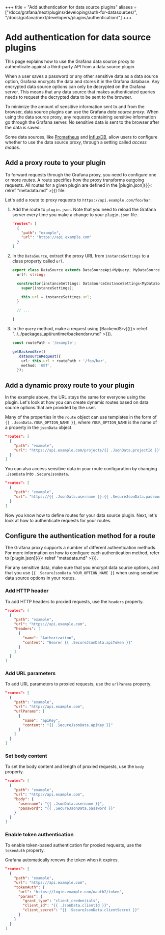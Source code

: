 +++
title = "Add authentication for data source plugins"
aliases = ["/docs/grafana/next/plugins/developing/auth-for-datasources/",  "/docs/grafana/next/developers/plugins/authentication/"]
+++

# Add authentication for data source plugins

This page explains how to use the Grafana data source proxy to authenticate against a third-party API from a data source plugin.

When a user saves a password or any other sensitive data as a data source option, Grafana encrypts the data and stores it in the Grafana database. Any encrypted data source options can only be decrypted on the Grafana server. This means that any data source that makes authenticated queries needs to request the decrypted data to be sent to the browser.

To minimize the amount of sensitive information sent to and from the browser, data source plugins can use the Grafana _data source proxy_. When using the data source proxy, any requests containing sensitive information go through the Grafana server. No sensitive data is sent to the browser after the data is saved.

Some data sources, like [Prometheus](https://grafana.com/docs/grafana/next/features/datasources/prometheus/) and [InfluxDB](https://grafana.com/docs/grafana/next/features/datasources/influxdb/), allow users to configure whether to use the data source proxy, through a setting called _access modes_.

## Add a proxy route to your plugin

To forward requests through the Grafana proxy, you need to configure one or more _routes_. A route specifies how the proxy transforms outgoing requests. All routes for a given plugin are defined in the [plugin.json]({{< relref "metadata.md" >}}) file.

Let's add a route to proxy requests to `https://api.example.com/foo/bar`.

1. Add the route to `plugin.json`. Note that you need to reload the Grafana server every time you make a change to your `plugin.json` file.

   ```json
   "routes": [
     {
       "path": "example",
       "url": "https://api.example.com"
     }
   ]
   ```

1. In the `DataSource`, extract the proxy URL from `instanceSettings` to a class property called `url`.

   ```ts
   export class DataSource extends DataSourceApi<MyQuery, MyDataSourceOptions> {
     url?: string;

     constructor(instanceSettings: DataSourceInstanceSettings<MyDataSourceOptions>) {
       super(instanceSettings);

       this.url = instanceSettings.url;
     }

     // ...

   }
   ```

1. In the `query` method, make a request using [BackendSrv]({{< relref "../../packages_api/runtime/backendsrv.md" >}}).

   ```ts
   const routePath = '/example';

   getBackendSrv()
     .datasourceRequest({
       url: this.url + routePath + '/foo/bar',
       method: 'GET',
     });
   ```

## Add a dynamic proxy route to your plugin

In the example above, the URL stays the same for everyone using the plugin. Let's look at how you can create dynamic routes based on data source options that are provided by the user.

Many of the properties in the `route` object can use templates in the form of `{{ .JsonData.YOUR_OPTION_NAME }}`, where `YOUR_OPTION_NAME` is the name of a property in the `jsonData` object.

```json
"routes": [
  {
    "path": "example",
    "url": "https://api.example.com/projects/{{ .JsonData.projectId }}"
  }
]
```

You can also access sensitive data in your route configuration by changing `.JsonData` into `.SecureJsonData`.

```json
"routes": [
  {
    "path": "example",
    "url": "https://{{ .JsonData.username }}:{{ .SecureJsonData.password }}@api.example.com"
  }
]
```

Now you know how to define routes for your data source plugin. Next, let's look at how to authenticate requests for your routes.

## Configure the authentication method for a route

The Grafana proxy supports a number of different authentication methods. For more information on how to configure each authentication method, refer to [plugin.json]({{< relref "metadata.md" >}}).

For any sensitive data, make sure that you encrypt data source options, and that you use `{{ .SecureJsonData.YOUR_OPTION_NAME }}` when using sensitive data source options in your routes.

### Add HTTP header

To add HTTP headers to proxied requests, use the `headers` property.

```json
"routes": [
  {
    "path": "example",
    "url": "https://api.example.com",
    "headers": [
      {
        "name": "Authorization",
        "content": "Bearer {{ .SecureJsonData.apiToken }}"
      }
    ]
  }
]
```

### Add URL parameters

To add URL parameters to proxied requests, use the `urlParams` property.

```json
"routes": [
  {
    "path": "example",
    "url": "http://api.example.com",
    "urlParams": [
      {
        "name": "apiKey",
        "content": "{{ .SecureJsonData.apiKey }}"
      }
    ]
  }
]
```

### Set body content

To set the body content and length of proxied requests, use the `body` property.

```json
"routes": [
  {
    "path": "example",
    "url": "http://api.example.com",
    "body": {
      "username": "{{ .JsonData.username }}",
      "password": "{{ .SecureJsonData.password }}"
    }
  }
]
```

### Enable token authentication

To enable token-based authentication for proxied requests, use the `tokenAuth` property.

Grafana automatically renews the token when it expires.

```json
"routes": [
  {
    "path": "example",
    "url": "https://api.example.com",
    "tokenAuth": {
      "url": "https://login.example.com/oauth2/token",
      "params": {
        "grant_type": "client_credentials",
        "client_id": "{{ .JsonData.clientId }}",
        "client_secret": "{{ .SecureJsonData.clientSecret }}"
      }
    }
  }
]
```
